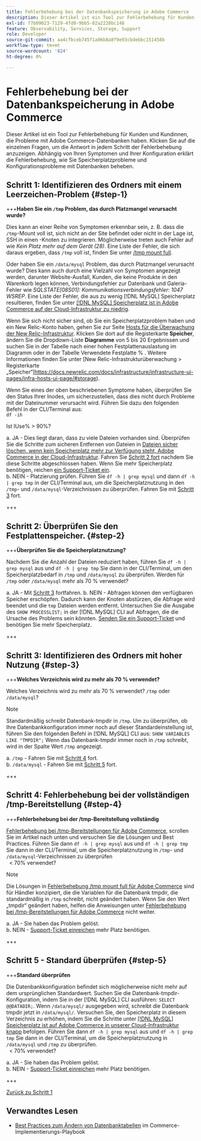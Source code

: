 ```yaml
---
title: Fehlerbehebung bei der Datenbankspeicherung in Adobe Commerce
description: Dieser Artikel ist ein Tool zur Fehlerbehebung für Kunden und Kundinnen, die Probleme mit Adobe Commerce-Datenbanken haben. Klicken Sie auf die einzelnen Fragen, um die Antwort in jedem Schritt der Fehlerbehebung anzuzeigen. Abhängig von Ihren Symptomen und Ihrer Konfiguration erklärt die Fehlerbehebung, wie Sie Speicherplatzprobleme und Konfigurationsprobleme mit Datenbanken beheben.
exl-id: f7b09023-7129-4fd0-9bb5-02a2228bc148
feature: Observability, Services, Storage, Support
role: Developer
source-git-commit: aa4cfbceb745f1a06b8a8f9e93cbdebbc151458b
workflow-type: tm+mt
source-wordcount: '824'
ht-degree: 0%

---
```


# Fehlerbehebung bei der Datenbankspeicherung in Adobe Commerce

Dieser Artikel ist ein Tool zur Fehlerbehebung für Kunden und Kundinnen, die Probleme mit Adobe Commerce-Datenbanken haben. Klicken Sie auf die einzelnen Fragen, um die Antwort in jedem Schritt der Fehlerbehebung anzuzeigen. Abhängig von Ihren Symptomen und Ihrer Konfiguration erklärt die Fehlerbehebung, wie Sie Speicherplatzprobleme und Konfigurationsprobleme mit Datenbanken beheben.

## Schritt 1: Identifizieren des Ordners mit einem Leerzeichen-Problem {#step-1}

+++**Haben Sie ein `/tmp` Problem, das durch Platzmangel verursacht wurde?**

Dies kann an einer Reihe von Symptomen erkennbar sein, z. B. dass die `/tmp`-Mount voll ist, sich nicht an der Site befindet oder nicht in der Lage ist, SSH in einen -Knoten zu integrieren. Möglicherweise treten auch Fehler auf wie _Kein Platz mehr auf dem Gerät (28)_. Eine Liste der Fehler, die sich daraus ergeben, dass `/tmp` voll ist, finden Sie unter [/tmp mount full](/help/troubleshooting/miscellaneous/tmp-mount-full.md).

Oder haben Sie ein `/data/mysql` Problem, das durch Platzmangel verursacht wurde? Dies kann auch durch eine Vielzahl von Symptomen angezeigt werden, darunter Website-Ausfall, Kunden, die keine Produkte in den Warenkorb legen können, Verbindungsfehler zur Datenbank und Galeria-Fehler wie _SQLSTATE\[08S01\]: Kommunikationsverbindungsfehler: 1047 WSREP_. Eine Liste der Fehler, die aus zu wenig [!DNL MySQL] Speicherplatz resultieren, finden Sie unter [[!DNL MySQL] Speicherplatz ist in Adobe Commerce auf der Cloud-Infrastruktur zu niedrig](https://experienceleague.adobe.com/en/docs/experience-cloud-kcs/kbarticles/ka-27806).

Wenn Sie sich nicht sicher sind, ob Sie ein Speicherplatzproblem haben und ein New Relic-Konto haben, gehen Sie zur Seite [Hosts für die Überwachung der New Relic-Infrastruktur](https://docs.newrelic.com/docs/infrastructure/infrastructure-ui-pages/infra-hosts-ui-page/). Klicken Sie dort auf die Registerkarte **Speicher**, ändern Sie die Dropdown-Liste **Diagramme** von 5 bis 20 Ergebnissen und suchen Sie in der Tabelle nach einer hohen Festplattenauslastung im Diagramm oder in der Tabelle Verwendete Festplatte % . Weitere Informationen finden Sie unter [New Relic-Infrastrukturüberwachung > Registerkarte „Speicher“]https://docs.newrelic.com/docs/infrastructure/infrastructure-ui-pages/infra-hosts-ui-page/#storage).

Wenn Sie eines der oben beschriebenen Symptome haben, überprüfen Sie den Status Ihrer Inodes, um sicherzustellen, dass dies nicht durch Probleme mit der Dateinummer verursacht wird. Führen Sie dazu den folgenden Befehl in der CLI/Terminal aus:\
`df -ih`

Ist IUse% > 90%?

a. JA - Dies liegt daran, dass zu viele Dateien vorhanden sind. Überprüfen Sie die Schritte zum sicheren Entfernen von Dateien in [Dateien sicher löschen, wenn kein Speicherplatz mehr zur Verfügung steht, Adobe Commerce in der Cloud-Infrastruktur](https://experienceleague.adobe.com/en/docs/experience-cloud-kcs/kbarticles/ka-26889). Fahren Sie [ Schritt 2 fort](#step-2) nachdem Sie diese Schritte abgeschlossen haben. Wenn Sie mehr Speicherplatz benötigen, reichen [ein Support-Ticket ein](/help/help-center-guide/help-center/magento-help-center-user-guide.md#submit-ticket).\
b. NEIN - Platzierung prüfen. Führen Sie `df -h | grep mysql` und dann `df -h | grep tmp` in der CLI/Terminal aus, um die Speicherplatznutzung in den `/tmp`- und `/data/mysql`-Verzeichnissen zu überprüfen. Fahren Sie mit [Schritt 3](#step-3) fort.

+++

## Schritt 2: Überprüfen Sie den Festplattenspeicher. {#step-2}

+++**Überprüfen Sie die Speicherplatznutzung?**

Nachdem Sie die Anzahl der Dateien reduziert haben, führen Sie `df -h | grep mysql` aus und `df -h | grep tmp` Sie dann in der CLI/Terminal, um den Speicherplatzbedarf in `/tmp` und `/data/mysql` zu überprüfen. Werden für `/tmp` oder `/data/mysql` mehr als 70 % verwendet?

a. JA - Mit [Schritt 3](#step-3) fortfahren.
b. NEIN - Abfragen können den verfügbaren Speicher erschöpfen. Dadurch kann der Knoten abstürzen, die Abfrage wird beendet und die `tmp` Dateien werden entfernt. Untersuchen Sie die Ausgabe des `SHOW PROCESSLIST;` in der [!DNL MySQL] CLI auf Abfragen, die die Ursache des Problems sein könnten. [Senden Sie ein Support-Ticket](/help/help-center-guide/help-center/magento-help-center-user-guide.md#submit-ticket) und benötigen Sie mehr Speicherplatz.

+++

## Schritt 3: Identifizieren des Ordners mit hoher Nutzung {#step-3}

+++**Welches Verzeichnis wird zu mehr als 70 % verwendet?**

Welches Verzeichnis wird zu mehr als 70 % verwendet? `/tmp` oder `/data/mysql`?

>[!NOTE]
>
>Standardmäßig schreibt Datenbank-tmpdir in `/tmp`. Um zu überprüfen, ob Ihre Datenbankkonfiguration immer noch auf dieser Standardeinstellung ist, führen Sie den folgenden Befehl in [!DNL MySQL] CLI aus: `SHOW VARIABLES LIKE "TMPDIR";` Wenn das Datenbank-tmpdir immer noch in `/tmp` schreibt, wird in der Spalte Wert `/tmp` angezeigt.

a. `/tmp` - Fahren Sie mit [Schritt 4](#step-4) fort. \
b. `/data/mysql` - Fahren Sie mit [Schritt 5](#step-5) fort.

+++

## Schritt 4: Fehlerbehebung bei der vollständigen /tmp-Bereitstellung {#step-4}

+++**Fehlerbehebung bei der /tmp-Bereitstellung vollständig**

[Fehlerbehebung bei /tmp-Bereitstellungen für Adobe Commerce](/help/troubleshooting/miscellaneous/tmp-mount-full.md), scrollen Sie im Artikel nach unten und versuchen Sie die Lösungen und Best Practices. Führen Sie dann `df -h | grep mysql` aus und `df -h | grep tmp` Sie dann in der CLI/Terminal, um die Speicherplatznutzung in `/tmp`- und `/data/mysql`-Verzeichnissen zu überprüfen\
  &lt; 70% verwendet?

>[!NOTE]
>
>Die Lösungen in [Fehlerbehebung /tmp mount full für Adobe Commerce](/help/troubleshooting/miscellaneous/tmp-mount-full.md) sind für Händler konzipiert, die die Variablen für die Datenbank tmpdir, die standardmäßig in `/tmp` schreibt, nicht geändert haben. Wenn Sie den Wert „tmpdir“ geändert haben, helfen die Anweisungen unter [Fehlerbehebung bei /tmp-Bereitstellungen für Adobe Commerce](/help/troubleshooting/miscellaneous/tmp-mount-full.md) nicht weiter.

a. JA - Sie haben das Problem gelöst. \
b. NEIN - [Support-Ticket einreichen](/help/help-center-guide/help-center/magento-help-center-user-guide.md#submit-ticket) mehr Platz benötigen.

+++

## Schritt 5 - Standard überprüfen {#step-5}

+++**Standard überprüfen**

Die Datenbankkonfiguration befindet sich möglicherweise nicht mehr auf dem ursprünglichen Standardwert. Suchen Sie die Datenbank-tmpdir-Konfiguration, indem Sie in der [!DNL MySQL] CLI ausführen: `SELECT @@DATADIR;`. Wenn `/data/mysql/` ausgegeben wird, schreibt die Datenbank tmpdir jetzt in `/data/mysql/`. Versuchen Sie, den Speicherplatz in diesem Verzeichnis zu erhöhen, indem Sie die Schritte unter [[!DNL MySQL] Speicherplatz ist auf Adobe Commerce in unserer Cloud-Infrastruktur knapp](https://experienceleague.adobe.com/en/docs/experience-cloud-kcs/kbarticles/ka-27806) befolgen. Führen Sie dann `df -h | grep mysql` aus und `df -h | grep tmp` Sie dann in der CLI/Terminal, um die Speicherplatznutzung in `/data/mysql` und `/tmp` zu überprüfen.\
  &lt; 70% verwendet?

a. JA - Sie haben das Problem gelöst. \
b. NEIN - [Support-Ticket einreichen](/help/help-center-guide/help-center/magento-help-center-user-guide.md#submit-ticket) mehr Platz benötigen.

+++

[Zurück zu Schritt 1](#step-1)

## Verwandtes Lesen

* [Best Practices zum Ändern von Datenbanktabellen](https://experienceleague.adobe.com/en/docs/commerce-operations/implementation-playbook/best-practices/development/modifying-core-and-third-party-tables#why-adobe-recommends-avoiding-modifications) im Commerce-Implementierungs-Playbook
